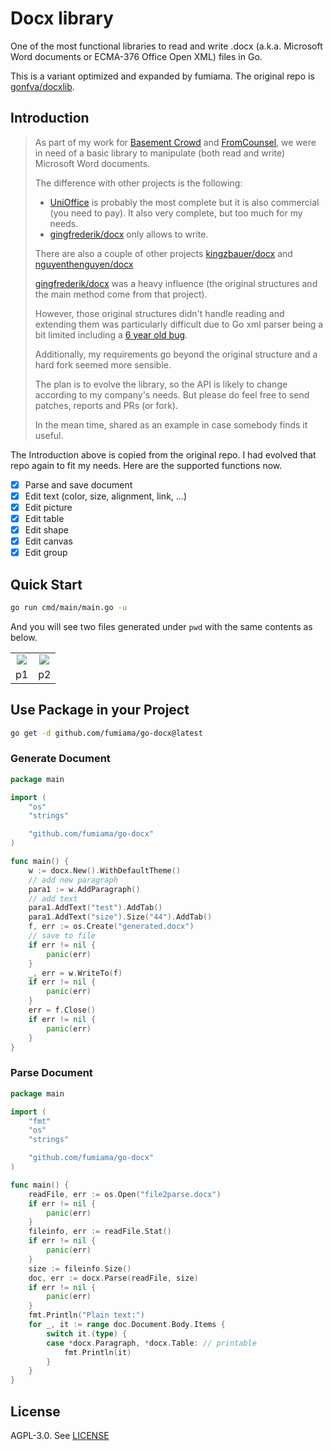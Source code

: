 # Docx library

One of the most functional libraries to read and write .docx (a.k.a. Microsoft Word documents or ECMA-376 Office Open XML) files in Go.

This is a variant optimized and expanded by fumiama. The original repo is [gonfva/docxlib](https://github.com/gonfva/docxlib).

## Introduction

> As part of my work for [Basement Crowd](https://www.basementcrowd.com) and [FromCounsel](https://www.fromcounsel.com), we were in need of a basic library to manipulate (both read and write) Microsoft Word documents.
> 
> The difference with other projects is the following:
> - [UniOffice](https://github.com/unidoc/unioffice) is probably the most complete but it is also commercial (you need to pay). It also very complete, but too much for my needs.
> - [gingfrederik/docx](https://github.com/gingfrederik/docx) only allows to write.
> 
> There are also a couple of other projects [kingzbauer/docx](https://github.com/kingzbauer/docx) and [nguyenthenguyen/docx](https://github.com/nguyenthenguyen/docx)
> 
> [gingfrederik/docx](https://github.com/gingfrederik/docx) was a heavy influence (the original structures and the main method come from that project).
> 
> However, those original structures didn't handle reading and extending them was particularly difficult due to Go xml parser being a bit limited including a [6 year old bug](https://github.com/golang/go/issues/9519).
> 
> Additionally, my requirements go beyond the original structure and a hard fork seemed more sensible.
> 
> The plan is to evolve the library, so the API is likely to change according to my company's needs. But please do feel free to send patches, reports and PRs (or fork).
> 
> In the mean time, shared as an example in case somebody finds it useful.

The Introduction above is copied from the original repo. I had evolved that repo again to fit my needs. Here are the supported functions now.

- [x] Parse and save document
- [x] Edit text (color, size, alignment, link, ...)
- [x] Edit picture
- [x] Edit table
- [x] Edit shape
- [x] Edit canvas
- [x] Edit group

## Quick Start
```bash
go run cmd/main/main.go -u
```
And you will see two files generated under `pwd` with the same contents as below.

<table>
	<tr>
		<td align="center"><img src="https://user-images.githubusercontent.com/41315874/223348099-4a6099d2-0fec-4e13-92a7-152c00bc6f6b.png"></td>
		<td align="center"><img src="https://user-images.githubusercontent.com/41315874/223349486-e78ac0f1-c879-4888-9110-ea4db2590241.png"></td>
	</tr>
	<tr>
		<td align="center">p1</td>
		<td align="center">p2</td>
	</tr>
</table>

## Use Package in your Project
```bash
go get -d github.com/fumiama/go-docx@latest
```
### Generate Document
```go
package main

import (
	"os"
	"strings"

	"github.com/fumiama/go-docx"
)

func main() {
	w := docx.New().WithDefaultTheme()
	// add new paragraph
	para1 := w.AddParagraph()
	// add text
	para1.AddText("test").AddTab()
	para1.AddText("size").Size("44").AddTab()
	f, err := os.Create("generated.docx")
	// save to file
	if err != nil {
		panic(err)
	}
	_, err = w.WriteTo(f)
	if err != nil {
		panic(err)
	}
	err = f.Close()
	if err != nil {
		panic(err)
	}
}
```
### Parse Document
```go
package main

import (
	"fmt"
	"os"
	"strings"

	"github.com/fumiama/go-docx"
)

func main() {
	readFile, err := os.Open("file2parse.docx")
	if err != nil {
		panic(err)
	}
	fileinfo, err := readFile.Stat()
	if err != nil {
		panic(err)
	}
	size := fileinfo.Size()
	doc, err := docx.Parse(readFile, size)
	if err != nil {
		panic(err)
	}
	fmt.Println("Plain text:")
	for _, it := range doc.Document.Body.Items {
		switch it.(type) {
		case *docx.Paragraph, *docx.Table: // printable
			fmt.Println(it)
		}
	}
}
```

## License

AGPL-3.0. See [LICENSE](LICENSE)

